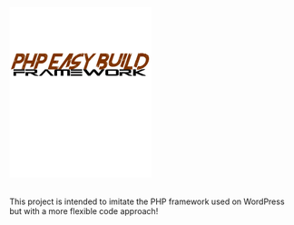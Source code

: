 ![Picture](https://raw.githubusercontent.com/RobCM/php_easy_build_framework/master/images/php_easy_build_framework_logo.png)

<br>This project is intended to imitate the PHP framework used on WordPress but with a more flexible code approach!



